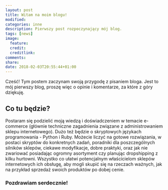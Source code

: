 ```yaml
---
layout: post
title: Witam na moim blogu!
modified:
categories: inne
description: Pierwszy post rozpoczynający mój blog.
tags: [news]
image:
  feature:
  credit:
  creditlink:
comments:
share:
date: 2018-02-03T20:55:44+01:00
---
```


Cześć! Tym postem zaczynam swoją przygodę z pisaniem bloga. Jest to mój pierwszy blog, proszę więc o opinie i komentarze, za które z góry dziękuję.
<!-- more -->

## Co tu będzie?

Postaram się podzielić moją wiedzą i doświadczeniem w temacie e-commerce (głównie techniczne zagadnienia związane z administrowaniem sklepu internetowego). Dużo też będzie o skryptowych językach programowania - Python i Ruby. Możecie liczyć na gotowe rozwiązania, w postaci skryptów do konkretnych zadań, poradniki dla poszczególnych silników sklepów, ciekawe modyfikacje, dobre praktyki, oraz jak nie zwariować posiadając ogromny asortyment czy planując dropshipping z kilku hurtowni. Wszystko co ułatwi potencjalnym właścicielom sklepów internetowych ich obsługę, aby mogli skupić się na rzeczach ważnych, jak na przykład sprzedaż swoich produktów po dobej cenie.

### Pozdrawiam serdecznie!
